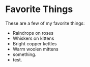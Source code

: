 # Favorite Things

These are a few of my favorite things:

- Raindrops on roses
- Whiskers on kittens
- Bright copper kettles
- Warm woolen mittens
- something.
- test.
